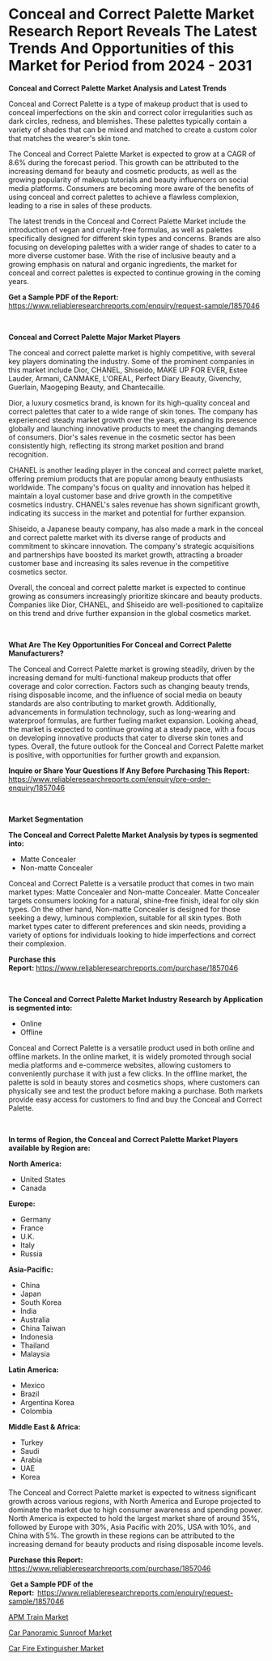 <p><h1>Conceal and Correct Palette Market Research Report Reveals The Latest Trends And Opportunities of this Market for Period from 2024 - 2031</h1></p><p><strong>Conceal and Correct Palette Market Analysis and Latest Trends</strong></p>
<p><p>Conceal and Correct Palette is a type of makeup product that is used to conceal imperfections on the skin and correct color irregularities such as dark circles, redness, and blemishes. These palettes typically contain a variety of shades that can be mixed and matched to create a custom color that matches the wearer's skin tone.</p><p>The Conceal and Correct Palette Market is expected to grow at a CAGR of 8.6% during the forecast period. This growth can be attributed to the increasing demand for beauty and cosmetic products, as well as the growing popularity of makeup tutorials and beauty influencers on social media platforms. Consumers are becoming more aware of the benefits of using conceal and correct palettes to achieve a flawless complexion, leading to a rise in sales of these products.</p><p>The latest trends in the Conceal and Correct Palette Market include the introduction of vegan and cruelty-free formulas, as well as palettes specifically designed for different skin types and concerns. Brands are also focusing on developing palettes with a wider range of shades to cater to a more diverse customer base. With the rise of inclusive beauty and a growing emphasis on natural and organic ingredients, the market for conceal and correct palettes is expected to continue growing in the coming years.</p></p>
<p><strong>Get a Sample PDF of the Report:&nbsp;</strong> <a href="https://www.reliableresearchreports.com/enquiry/request-sample/1857046">https://www.reliableresearchreports.com/enquiry/request-sample/1857046</a></p>
<p>&nbsp;</p>
<p><strong>Conceal and Correct Palette Major Market Players</strong></p>
<p><p>The conceal and correct palette market is highly competitive, with several key players dominating the industry. Some of the prominent companies in this market include Dior, CHANEL, Shiseido, MAKE UP FOR EVER, Estee Lauder, Armani, CANMAKE, L'OREAL, Perfect Diary Beauty, Givenchy, Guerlain, Maogeping Beauty, and Chantecaille.</p><p>Dior, a luxury cosmetics brand, is known for its high-quality conceal and correct palettes that cater to a wide range of skin tones. The company has experienced steady market growth over the years, expanding its presence globally and launching innovative products to meet the changing demands of consumers. Dior's sales revenue in the cosmetic sector has been consistently high, reflecting its strong market position and brand recognition.</p><p>CHANEL is another leading player in the conceal and correct palette market, offering premium products that are popular among beauty enthusiasts worldwide. The company's focus on quality and innovation has helped it maintain a loyal customer base and drive growth in the competitive cosmetics industry. CHANEL's sales revenue has shown significant growth, indicating its success in the market and potential for further expansion.</p><p>Shiseido, a Japanese beauty company, has also made a mark in the conceal and correct palette market with its diverse range of products and commitment to skincare innovation. The company's strategic acquisitions and partnerships have boosted its market growth, attracting a broader customer base and increasing its sales revenue in the competitive cosmetics sector.</p><p>Overall, the conceal and correct palette market is expected to continue growing as consumers increasingly prioritize skincare and beauty products. Companies like Dior, CHANEL, and Shiseido are well-positioned to capitalize on this trend and drive further expansion in the global cosmetics market.</p></p>
<p>&nbsp;</p>
<p><strong>What Are The Key Opportunities For Conceal and Correct Palette Manufacturers?</strong></p>
<p><p>The Conceal and Correct Palette market is growing steadily, driven by the increasing demand for multi-functional makeup products that offer coverage and color correction. Factors such as changing beauty trends, rising disposable income, and the influence of social media on beauty standards are also contributing to market growth. Additionally, advancements in formulation technology, such as long-wearing and waterproof formulas, are further fueling market expansion. Looking ahead, the market is expected to continue growing at a steady pace, with a focus on developing innovative products that cater to diverse skin tones and types. Overall, the future outlook for the Conceal and Correct Palette market is positive, with opportunities for further growth and expansion.</p></p>
<p><strong>Inquire or Share Your Questions If Any Before Purchasing This Report:</strong> <a href="https://www.reliableresearchreports.com/enquiry/pre-order-enquiry/1857046">https://www.reliableresearchreports.com/enquiry/pre-order-enquiry/1857046</a></p>
<p>&nbsp;</p>
<p><strong>Market Segmentation</strong></p>
<p><strong>The Conceal and Correct Palette Market Analysis by types is segmented into:</strong></p>
<p><ul><li>Matte Concealer</li><li>Non-matte Concealer</li></ul></p>
<p><p>Conceal and Correct Palette is a versatile product that comes in two main market types: Matte Concealer and Non-matte Concealer. Matte Concealer targets consumers looking for a natural, shine-free finish, ideal for oily skin types. On the other hand, Non-matte Concealer is designed for those seeking a dewy, luminous complexion, suitable for all skin types. Both market types cater to different preferences and skin needs, providing a variety of options for individuals looking to hide imperfections and correct their complexion.</p></p>
<p><strong>Purchase this Report:&nbsp;</strong><a href="https://www.reliableresearchreports.com/purchase/1857046">https://www.reliableresearchreports.com/purchase/1857046</a></p>
<p>&nbsp;</p>
<p><strong>The Conceal and Correct Palette Market Industry Research by Application is segmented into:</strong></p>
<p><ul><li>Online</li><li>Offline</li></ul></p>
<p><p>Conceal and Correct Palette is a versatile product used in both online and offline markets. In the online market, it is widely promoted through social media platforms and e-commerce websites, allowing customers to conveniently purchase it with just a few clicks. In the offline market, the palette is sold in beauty stores and cosmetics shops, where customers can physically see and test the product before making a purchase. Both markets provide easy access for customers to find and buy the Conceal and Correct Palette.</p></p>
<p>&nbsp;</p>
<p><strong>In terms of Region, the Conceal and Correct Palette Market Players available by Region are:</strong></p>
<p>
    <p> <strong> North America: </strong>
        <ul>
            <li>United States</li>
            <li>Canada</li>
        </ul>
        </p> 
    <p> <strong> Europe: </strong>
        <ul>
            <li>Germany</li>
            <li>France</li>
            <li>U.K.</li>
            <li>Italy</li>
            <li>Russia</li>
        </ul>
        </p> 
    <p> <strong> Asia-Pacific: </strong>
        <ul>
            <li>China</li>
            <li>Japan</li>
            <li>South Korea</li>
            <li>India</li>
            <li>Australia</li>
            <li>China Taiwan</li>
            <li>Indonesia</li>
            <li>Thailand</li>
            <li>Malaysia</li>
        </ul>
        </p> 
    <p> <strong> Latin America: </strong>
        <ul>
            <li>Mexico</li>
            <li>Brazil</li>
            <li>Argentina Korea</li>
            <li>Colombia</li>
        </ul>
        </p> 
    <p> <strong> Middle East & Africa: </strong>
        <ul>
            <li>Turkey</li>
            <li>Saudi</li>
            <li>Arabia</li>
            <li>UAE</li>
            <li>Korea</li>
        </ul>
    </p>
    </p>
<p><p>The Conceal and Correct Palette market is expected to witness significant growth across various regions, with North America and Europe projected to dominate the market due to high consumer awareness and spending power. North America is expected to hold the largest market share of around 35%, followed by Europe with 30%, Asia Pacific with 20%, USA with 10%, and China with 5%. The growth in these regions can be attributed to the increasing demand for beauty products and rising disposable income levels.</p></p>
<p><strong>Purchase this Report: </strong><a href="https://www.reliableresearchreports.com/purchase/1857046">https://www.reliableresearchreports.com/purchase/1857046</a></p>
<p>&nbsp;<strong>Get a Sample PDF of the Report:&nbsp;&nbsp;</strong><a href="https://www.reliableresearchreports.com/enquiry/request-sample/1857046">https://www.reliableresearchreports.com/enquiry/request-sample/1857046</a></p>
<p><strong></strong></p>
<p><p><a href="https://chivalrous-flock-a86.notion.site/APM-Train-Market-Research-Report-Provides-thorough-Industry-Overview-which-offers-an-In-Depth-Analy-79a47b5ef3074ec98e32ff3f72502e19">APM Train Market</a></p><p><a href="https://faithful-glue-af3.notion.site/Car-Panoramic-Sunroof-Market-Size-and-Growth-Market-Segmentation-Regional-and-Country-Breakdowns--b5eff547192f4550b7699f844ce3113a">Car Panoramic Sunroof Market</a></p><p><a href="https://angry-finch-aaf.notion.site/Car-Fire-Extinguisher-Market-Offers-Provide-Insightful-Data-for-the-Time-Period-from-2024-to-2031-an-47a3c40be29c4707a2aceffb313c318b">Car Fire Extinguisher Market</a></p></p>